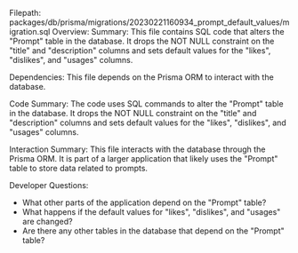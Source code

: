 Filepath: packages/db/prisma/migrations/20230221160934_prompt_default_values/migration.sql
Overview: Summary:
This file contains SQL code that alters the "Prompt" table in the database. It drops the NOT NULL constraint on the "title" and "description" columns and sets default values for the "likes", "dislikes", and "usages" columns.

Dependencies:
This file depends on the Prisma ORM to interact with the database.

Code Summary:
The code uses SQL commands to alter the "Prompt" table in the database. It drops the NOT NULL constraint on the "title" and "description" columns and sets default values for the "likes", "dislikes", and "usages" columns.

Interaction Summary:
This file interacts with the database through the Prisma ORM. It is part of a larger application that likely uses the "Prompt" table to store data related to prompts.

Developer Questions:
- What other parts of the application depend on the "Prompt" table?
- What happens if the default values for "likes", "dislikes", and "usages" are changed?
- Are there any other tables in the database that depend on the "Prompt" table?

